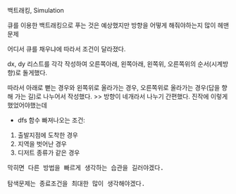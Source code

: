 백트래킹, Simulation

큐를 이용한 백트래킹으로 푸는 것은 예상했지만 방향을 어떻게 해줘야하는지 많이 헤맨 문제

어디서 큐를 채우냐에 따라서 조건이 달라졌다.

dx, dy 리스트를 각각 작성하여 오른쪽아래, 왼쪽아래, 왼쪽위, 오른쪽위의 순서(시계방향)로 돌게했다.

따라서 아래로 뻗는 경우와 왼쪽위로 올라가는 경우, 오른쪽위로 올라가는 경우(답을 향해 가는 길)로 나누어서 작성했다. >> 방향이 네개라서 나누기 간편했다. 진작에 이렇게 했었어야했는데

- dfs 함수 빠져나오는 조건: 
1. 출발지점에 도착한 경우
2. 지역을 벗어난 경우
3. 디저트 종류가 같은 경우

<pre>
막히면 다른 방법을 빠르게 생각하는 습관을 길러야겠다.

탐색문제는 종료조건을 최대한 많이 생각해야겠다.
</pre>

